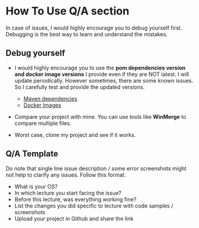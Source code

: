# How To Use Q/A section

In case of issues, I would highly encourage you to debug yourself first. Debugging is the best way to learn and understand the mistakes. 

## Debug yourself

- I would highly encourage you to use the **pom dependencies version and docker image versions** I provide even if they are NOT latest. I will update periodically. However sometimes, there are some known issues. So I carefully test and provide the updated versions.

    - [Maven dependencies](../03-automation-framework/dependencies.md)
    - [Docker Images](../04-selenium-grid/docker-images.md)
- Compare your project with mine. You can use tools like **WinMerge** to compare multiple files.
- Worst case, clone my project and see if it works.

## Q/A Template

Do note that single line issue description / some error screenshots might not help to clarify any issues. Follow this format.

- What is your OS?
- In which lecture you start facing the issue?
- Before this lecture, was everything working fine?
- List the changes you did specific to lecture with code samples / screenshots
- Upload your project in Github and share the link

